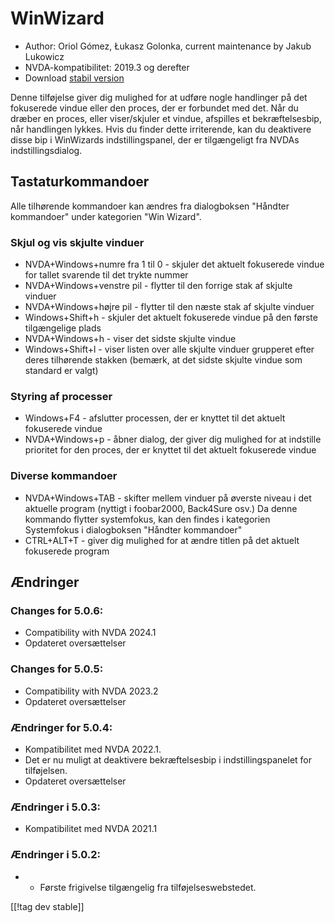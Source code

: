 # WinWizard #

* Author: Oriol Gómez, Łukasz Golonka, current maintenance by Jakub Lukowicz
* NVDA-kompatibilitet: 2019.3 og derefter
* Download [stabil version][1]

Denne tilføjelse giver dig mulighed for at udføre nogle handlinger på det
fokuserede vindue eller den proces, der er forbundet med det. Når du dræber
en proces, eller viser/skjuler et vindue, afspilles et bekræftelsesbip, når
handlingen lykkes. Hvis du finder dette irriterende, kan du deaktivere disse
bip i WinWizards indstillingspanel, der er tilgængeligt fra NVDAs
indstillingsdialog.

## Tastaturkommandoer
Alle tilhørende kommandoer kan ændres fra dialogboksen "Håndter kommandoer"
under kategorien "Win Wizard".
### Skjul og vis skjulte vinduer
* NVDA+Windows+numre fra 1 til 0 - skjuler det aktuelt fokuserede vindue for
  tallet svarende til det trykte nummer
* NVDA+Windows+venstre pil - flytter til den forrige stak af skjulte vinduer
* NVDA+Windows+højre pil - flytter til den næste stak af skjulte vinduer
* Windows+Shift+h - skjuler det aktuelt fokuserede vindue på den første
  tilgængelige plads
* NVDA+Windows+h - viser det sidste skjulte vindue
* Windows+Shift+l - viser listen over alle skjulte vinduer grupperet efter
  deres tilhørende stakken (bemærk, at det sidste skjulte vindue som
  standard er valgt)

### Styring af processer
* Windows+F4 - afslutter processen, der er knyttet til det aktuelt
  fokuserede vindue
* NVDA+Windows+p - åbner dialog, der giver dig mulighed for at indstille
  prioritet for den proces, der er knyttet til det aktuelt fokuserede vindue

### Diverse kommandoer
* NVDA+Windows+TAB - skifter mellem vinduer på øverste niveau i det aktuelle
  program (nyttigt i foobar2000, Back4Sure osv.) Da denne kommando flytter
  systemfokus, kan den findes i kategorien Systemfokus i dialogboksen
  "Håndter kommandoer"
* CTRL+ALT+T - giver dig mulighed for at ændre titlen på det aktuelt
  fokuserede program

## Ændringer

### Changes for 5.0.6:

* Compatibility with NVDA 2024.1
* Opdateret oversættelser

### Changes for 5.0.5:

* Compatibility with NVDA 2023.2
* Opdateret oversættelser

### Ændringer for 5.0.4:

* Kompatibilitet med NVDA 2022.1.
* Det er nu muligt at deaktivere bekræftelsesbip i indstillingspanelet for
  tilføjelsen.
* Opdateret oversættelser

### Ændringer i 5.0.3:

* Kompatibilitet med NVDA 2021.1

### Ændringer i 5.0.2:

* - Første frigivelse tilgængelig fra tilføjelseswebstedet.

[[!tag dev stable]]

[1]: https://www.nvaccess.org/addonStore/legacy?file=winwizard
